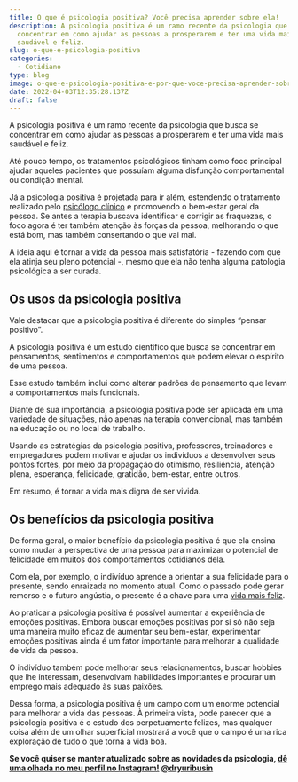 ```yaml
---
title: O que é psicologia positiva? Você precisa aprender sobre ela!
description: A psicologia positiva é um ramo recente da psicologia que busca se
  concentrar em como ajudar as pessoas a prosperarem e ter uma vida mais
  saudável e feliz.
slug: o-que-e-psicologia-positiva
categories:
  - Cotidiano
type: blog
image: o-que-e-psicologia-positiva-e-por-que-voce-precisa-aprender-sobre-ela-.jpg
date: 2022-04-03T12:35:28.137Z
draft: false
---
```


A psicologia positiva é um ramo recente da psicologia que busca se concentrar em como ajudar as pessoas a prosperarem e ter uma vida mais saudável e feliz.

Até pouco tempo, os tratamentos psicológicos tinham como foco principal ajudar aqueles pacientes que possuíam alguma disfunção comportamental ou condição mental.

Já a psicologia positiva é projetada para ir além, estendendo o tratamento realizado pelo [psicólogo clínico](https://yuribusin.com.br/pra-que-serve-um-psicologo-clinico/) e promovendo o bem-estar geral da pessoa. Se antes a terapia buscava identificar e corrigir as fraquezas, o foco agora é ter também atenção às forças da pessoa, melhorando o que está bom, mas também consertando o que vai mal.

A ideia aqui é tornar a vida da pessoa mais satisfatória - fazendo com que ela atinja seu pleno potencial -, mesmo que ela não tenha alguma patologia psicológica a ser curada.

## Os usos da psicologia positiva

Vale destacar que a psicologia positiva é diferente do simples “pensar positivo”.

A psicologia positiva é um estudo científico que busca se concentrar em pensamentos, sentimentos e comportamentos que podem elevar o espírito de uma pessoa.

Esse estudo também inclui como alterar padrões de pensamento que levam a comportamentos mais funcionais.

Diante de sua importância, a psicologia positiva pode ser aplicada em uma variedade de situações, não apenas na terapia convencional, mas também na educação ou no local de trabalho.

Usando as estratégias da psicologia positiva, professores, treinadores e empregadores podem motivar e ajudar os indivíduos a desenvolver seus pontos fortes, por meio da propagação do otimismo, resiliência, atenção plena, esperança, felicidade, gratidão, bem-estar, entre outros.

Em resumo, é tornar a vida mais digna de ser vivida.

## Os benefícios da psicologia positiva

De forma geral, o maior benefício da psicologia positiva é que ela ensina como mudar a perspectiva de uma pessoa para maximizar o potencial de felicidade em muitos dos comportamentos cotidianos dela.

Com ela, por exemplo, o indivíduo aprende a orientar a sua felicidade para o presente, sendo enraizada no momento atual. Como o passado pode gerar remorso e o futuro angústia, o presente é a chave para uma [vida mais feliz](https://yuribusin.com.br/dinheiro-compra-felicidade/).

Ao praticar a psicologia positiva é possível aumentar a experiência de emoções positivas. Embora buscar emoções positivas por si só não seja uma maneira muito eficaz de aumentar seu bem-estar, experimentar emoções positivas ainda é um fator importante para melhorar a qualidade de vida da pessoa.

O indivíduo também pode melhorar seus relacionamentos, buscar hobbies que lhe interessam, desenvolvam habilidades importantes e procurar um emprego mais adequado às suas paixões.

Dessa forma, a psicologia positiva é um campo com um enorme potencial para melhorar a vida das pessoas. À primeira vista, pode parecer que a psicologia positiva é o estudo dos perpetuamente felizes, mas qualquer coisa além de um olhar superficial mostrará a você que o campo é uma rica exploração de tudo o que torna a vida boa.

**Se você quiser se manter atualizado sobre as novidades da psicologia, [dê uma olhada no meu perfil no Instagram!](https://www.instagram.com/dryuribusin/) [@dryuribusin](https://www.instagram.com/dryuribusin/)**
